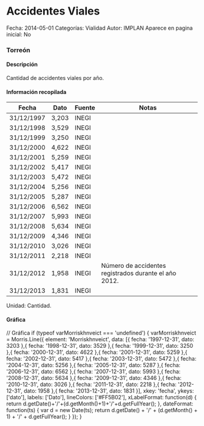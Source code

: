 Accidentes Viales
=====

Fecha: 2014-05-01
Categorías: Vialidad
Autor: IMPLAN
Aparece en pagina inicial: No

### Torreón

#### Descripción

Cantidad de accidentes viales por año.

<!-- break -->

#### Información recopilada

<table class="table table-hover table-bordered matriz">
  <thead>
    <tr><th>Fecha</th><th>Dato</th><th>Fuente</th><th>Notas</th></tr>
  </thead>
  <tbody>
    <tr><td class="centrado">31/12/1997</td><td class="derecha">3,203</td><td>INEGI</td><td></td></tr>
    <tr><td class="centrado">31/12/1998</td><td class="derecha">3,529</td><td>INEGI</td><td></td></tr>
    <tr><td class="centrado">31/12/1999</td><td class="derecha">3,250</td><td>INEGI</td><td></td></tr>
    <tr><td class="centrado">31/12/2000</td><td class="derecha">4,622</td><td>INEGI</td><td></td></tr>
    <tr><td class="centrado">31/12/2001</td><td class="derecha">5,259</td><td>INEGI</td><td></td></tr>
    <tr><td class="centrado">31/12/2002</td><td class="derecha">5,417</td><td>INEGI</td><td></td></tr>
    <tr><td class="centrado">31/12/2003</td><td class="derecha">5,472</td><td>INEGI</td><td></td></tr>
    <tr><td class="centrado">31/12/2004</td><td class="derecha">5,256</td><td>INEGI</td><td></td></tr>
    <tr><td class="centrado">31/12/2005</td><td class="derecha">5,287</td><td>INEGI</td><td></td></tr>
    <tr><td class="centrado">31/12/2006</td><td class="derecha">6,562</td><td>INEGI</td><td></td></tr>
    <tr><td class="centrado">31/12/2007</td><td class="derecha">5,993</td><td>INEGI</td><td></td></tr>
    <tr><td class="centrado">31/12/2008</td><td class="derecha">5,634</td><td>INEGI</td><td></td></tr>
    <tr><td class="centrado">31/12/2009</td><td class="derecha">4,346</td><td>INEGI</td><td></td></tr>
    <tr><td class="centrado">31/12/2010</td><td class="derecha">3,026</td><td>INEGI</td><td></td></tr>
    <tr><td class="centrado">31/12/2011</td><td class="derecha">2,218</td><td>INEGI</td><td></td></tr>
    <tr><td class="centrado">31/12/2012</td><td class="derecha">1,958</td><td>INEGI</td><td>Número de accidentes registrados durante el año 2012.</td></tr>
    <tr><td class="centrado">31/12/2013</td><td class="derecha">1,831</td><td>INEGI</td><td></td></tr>
  </tbody>
</table>

Unidad: Cantidad.

#### Gráfica

<div id="Morriskhnveict" class="grafica"></div>
  // Gráfica
  if (typeof varMorriskhnveict === 'undefined') {
    varMorriskhnveict = Morris.Line({
      element: 'Morriskhnveict',
      data: [{ fecha: '1997-12-31', dato: 3203 },{ fecha: '1998-12-31', dato: 3529 },{ fecha: '1999-12-31', dato: 3250 },{ fecha: '2000-12-31', dato: 4622 },{ fecha: '2001-12-31', dato: 5259 },{ fecha: '2002-12-31', dato: 5417 },{ fecha: '2003-12-31', dato: 5472 },{ fecha: '2004-12-31', dato: 5256 },{ fecha: '2005-12-31', dato: 5287 },{ fecha: '2006-12-31', dato: 6562 },{ fecha: '2007-12-31', dato: 5993 },{ fecha: '2008-12-31', dato: 5634 },{ fecha: '2009-12-31', dato: 4346 },{ fecha: '2010-12-31', dato: 3026 },{ fecha: '2011-12-31', dato: 2218 },{ fecha: '2012-12-31', dato: 1958 },{ fecha: '2013-12-31', dato: 1831 }],
      xkey: 'fecha',
      ykeys: ['dato'],
      labels: ['Dato'],
      lineColors: ['#FF5B02'],
      xLabelFormat: function(d) { return d.getDate()+'/'+(d.getMonth()+1)+'/'+d.getFullYear(); },
      dateFormat: function(ts) { var d = new Date(ts); return d.getDate() + '/' + (d.getMonth() + 1) + '/' + d.getFullYear(); }
    });
  }
